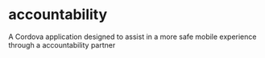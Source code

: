 # accountability
A Cordova application designed to assist in a more safe mobile experience through a accountability partner
